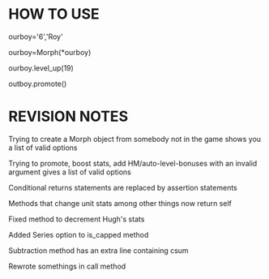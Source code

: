 HOW TO USE
===
ourboy='6','Roy'


ourboy=Morph(\*ourboy)

ourboy.level_up(19)

outboy.promote()

REVISION NOTES
===
Trying to create a Morph object from somebody not in the game shows you a list of valid options

Trying to promote, boost stats, add HM/auto-level-bonuses with an invalid argument gives a list of valid options

Conditional returns statements are replaced by assertion statements

Methods that change unit stats among other things now return self

Fixed method to decrement Hugh's stats

Added Series option to is_capped method

Subtraction method has an extra line containing csum

Rewrote somethings in call method
